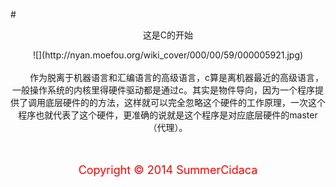 #<center>这是C的开始<center>

<center>![](http://nyan.moefou.org/wiki_cover/000/00/59/000005921.jpg)</center>
<br/>
 &emsp;&emsp;作为脱离于机器语言和汇编语言的高级语言，c算是离机器最近的高级语言，一般操作系统的内核里得硬件驱动都是通过c。其实是物件导向，因为一个程序提供了调用底层硬件的的方法，这样就可以完全忽略这个硬件的工作原理，一次这个程序也就代表了这个硬件，更准确的说就是这个程序是对应底层硬件的master（代理）。

<br/>
<br/>
<br/>


<center><p style="color:#fe0000"><font size="4">Copyright &copy; 2014 SummerCidaca</font></p></center>